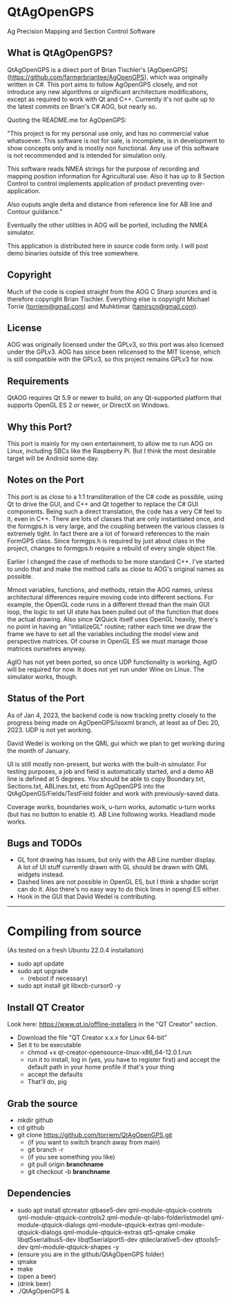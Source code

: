 QtAgOpenGPS
===========
Ag Precision Mapping and Section Control Software

What is QtAgOpenGPS?
--------------------
QtAgOpenGPS is a direct port of Brian Tischler's [AgOpenGPS]
(https://github.com/farmerbriantee/AgOpenGPS), which was originally
written in C#.  This port aims to follow AgOpenGPS closely, and not
introduce any new algorithms or significant architecture modifications,
except as required to work with Qt and C++.  Currently it's not quite
up to the latest commits on Brian's C# AOG, but nearly so.

Quoting the README.me for AgOpenGPS:

"This project is for my personal use only, and has no commercial value
whatsoever. This software is not for sale, is incomplete, is in
development to show concepts only and is mostly non functional. Any
use of this software is not recommended and is intended for simulation
only.

This software reads NMEA strings for the purpose of recording and
mapping position information for Agricultural use. Also it has up to 8
Section Control to control implements application of product preventing
over-application.

Also ouputs angle delta and distance from reference line for AB line
and Contour guidance."

Eventually the other utilities in AOG will be ported, including the
NMEA simulator.

This application is distributed here in source code form only. I will
post demo binaries outside of this tree somewhere.

Copyright
---------
Much of the code is copied straight from the AOG C Sharp sources and is
therefore copyright Brian Tischler.  Everything else is copyright 
Michael Torrie (torriem@gmail.com) and Muhktimar (tamirscn@gmail.com).

License
-------
AOG was originally licensed under the GPLv3, so this port was also 
licensed under the GPLv3.  AOG has since been relicensed to the MIT
license, which is still compatible with the GPLv3, so this project
remains GPLv3 for now.

Requirements
------------
QtAOG requires Qt 5.9 or newer to build, on any Qt-supported platform
that supports OpenGL ES 2 or newer, or DirectX on Windows.

Why this Port?
--------------
This port is mainly for my own entertainment, to allow me to run AOG
on Linux, including SBCs like the Raspberry Pi.  But I think the 
most desirable target will be Android some day.

Notes on the Port
-----------------
This port is as close to a 1:1 transliteration of the C# code as
possible, using Qt to drive the GUI, and C++ and Qt together to replace
the C# GUI components.  Being such a direct translation, the code has
a very C# feel to it, even in C++.  There are lots of classes that are
only instantiated once, and the formgps.h is very large, and the
coupling between the various classes is extremely tight.  In fact there
are a lot of forward references to the main FormGPS class.  Since
formgps.h is required by just about class in the project, changes to
formgps.h require a rebuild of every single object file.

Earlier I changed the case of methods to be more standard C++. I've
started to undo that and make the method calls as close to AOG's
original names as possible.

Mmost variables, functions, and methods, retain the AOG names, unless
architectural differences require moving code into different sections.
For example, the OpenGL code runs in a different thread than the main
GUI loop, the logic to set UI state has been pulled out of the function
that does the actual drawing.  Also since QtQuick itself uses OpenGL
heavily, there's no point in having an "intializeGL" routine; rather
each time we draw the frame we have to set all the variables including
the model view and perspective matrices.  Of course in OpenGL ES we
must manage those matrices ourselves anyway.

AgIO has not yet been ported, so once UDP functionality is working,
AgIO will be required for now.  It does not yet run under Wine on
Linux.  The simulator works, though.

Status of the Port
------------------
As of Jan 4, 2023, the backend code is now tracking pretty closely to the
progress being made on AgOpenGPS/isoxml branch, at least as of Dec 20,
2023.  UDP is not yet working.

David Wedel is working on the QML gui which we plan to get working during
the month of January.

UI is still mostly non-present, but works with the built-in simulator.
For testing purposes, a job and field is automatically started, and a 
demo AB line is defined at 5 degrees.  You should be able to copy 
Boundary.txt, Sections.txt, ABLines.txt, etc from AgOpenGPS into the
QtAgOpenGS/Fields/TestField folder and work with previously-saved
data.

Coverage works, boundaries work, u-turn works, automatic u-turn works (but
has no button to enable it).  AB Line following works. Headland mode works.

Bugs and TODOs
--------------
- GL font drawing has issues, but only with the AB Line number display.  
  A lot of UI stuff currently drawn with GL should be drawn with QML
  widgets instead.
- Dashed lines are not possible in OpenGL ES, but I think a shader script
  can do it.  Also there's no easy way to do thick lines in opengl ES either.
- Hook in the GUI that David Wedel is contributing.

----------------

# Compiling from source

(As tested on a fresh Ubuntu 22.0.4 installation)

- sudo apt update
- sudo apt upgrade
  - (reboot if necessary)
- sudo apt install git libxcb-cursor0 -y

## Install QT Creator
Look here: https://www.qt.io/offline-installers in the "QT Creator" section.

- Download the file "QT Creator x.x.x for Linux 64-bit"
- Set it to be executable
  - chmod +x qt-creator-opensource-linux-x86_64-12.0.1.run 
  - run it to install, log in (yes, you have to register first) and accept the default path in your home profile if that's your thing
  - accept the defaults
  - That'll do, pig

## Grab the source
- mkdir github
- cd github
- git clone https://github.com/torriem/QtAgOpenGPS.git
  - (if you want to switch branch away from main)
  - git branch -r
  - (if you see something you like)
  - git pull origin __branchname__
  - git checkout -b __branchname__

## Dependencies
- sudo apt install qtcreator qtbase5-dev qml-module-qtquick-controls qml-module-qtquick-controls2 qml-module-qt-labs-folderlistmodel qml-module-qtquick-dialogs qml-module-qtquick-extras qml-module-qtquick-dialogs qml-module-qtquick-extras qt5-qmake cmake libqt5serialbus5-dev libqt5serialport5-dev qtdeclarative5-dev qttools5-dev qml-module-qtquick-shapes -y
- (ensure you are in the github/QtAgOpenGPS folder)
- qmake
- make
- (open a beer)
- (drink beer)
- ./QtAgOpenGPS &
